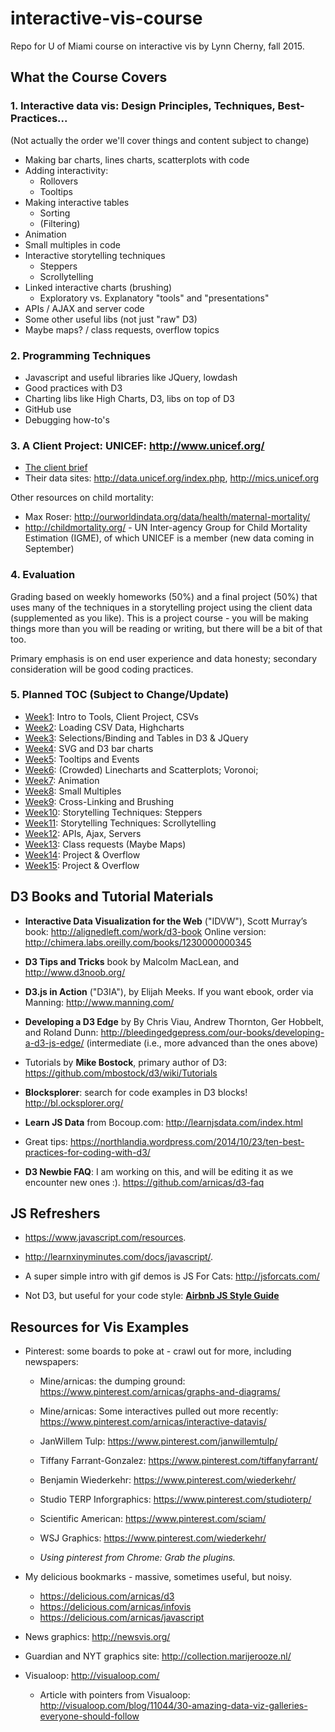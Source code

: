 # interactive-vis-course

Repo for U of Miami course on interactive vis by Lynn Cherny, fall 2015.


## What the Course Covers

### 1. Interactive data vis: Design Principles, Techniques, Best-Practices...

(Not actually the order we'll cover things and content subject to change)

* Making bar charts, lines charts, scatterplots with code
* Adding interactivity:
    * Rollovers
    * Tooltips
* Making interactive tables
    * Sorting
    * (Filtering)
* Animation
* Small multiples in code
* Interactive storytelling techniques
    * Steppers
    * Scrollytelling
* Linked interactive charts (brushing)
    * Exploratory vs. Explanatory "tools" and "presentations"
* APIs / AJAX and server code
* Some other useful libs (not just "raw" D3)
* Maybe maps? / class requests, overflow topics


### 2. Programming Techniques

* Javascript and useful libraries like JQuery, lowdash
* Good practices with D3
* Charting libs like High Charts, D3, libs on top of D3
* GitHub use
* Debugging how-to's


### 3. A Client Project: UNICEF: http://www.unicef.org/

* [The client brief](../APromiseRenewed_Brief_March2015.pdf)
* Their data sites: http://data.unicef.org/index.php, http://mics.unicef.org

Other resources on child mortality:

* Max Roser: http://ourworldindata.org/data/health/maternal-mortality/
* http://childmortality.org/ - UN Inter-agency Group for Child Mortality Estimation (IGME), of which UNICEF is a member (new data coming in September)

### 4. Evaluation

Grading based on weekly homeworks (50%) and a final project (50%) that uses many of the techniques in a storytelling project using the client data (supplemented as you like).  This is a project course - you will be making things more than you will be reading or writing, but there will be a bit of that too.

Primary emphasis is on end user experience and data honesty; secondary consideration will be good coding practices.

### 5. Planned TOC (Subject to Change/Update)

* [Week1](Week1/README.md): Intro to Tools, Client Project, CSVs
* [Week2](Week2/README.md): Loading CSV Data, Highcharts
* [Week3](Week3/README.md): Selections/Binding and Tables in D3 & JQuery
* [Week4](Week4/README.md): SVG and D3 bar charts
* [Week5](Week5/README.md): Tooltips and Events
* [Week6](Week6/README.md): (Crowded) Linecharts and Scatterplots; Voronoi; 
* [Week7](Week7/README.md): Animation
* [Week8](Week8/README.md): Small Multiples
* [Week9](Week9/README.md):  Cross-Linking and Brushing
* [Week10](Week10/README.md): Storytelling Techniques: Steppers
* [Week11](Week11/README.md): Storytelling Techniques: Scrollytelling
* [Week12](Week12/README.md): APIs, Ajax, Servers
* [Week13](Week13/README.md): Class requests (Maybe Maps)
* [Week14](Week14/README.md): Project & Overflow
* [Week15](Week15/README.md): Project & Overflow


## D3 Books and Tutorial Materials

* **Interactive Data Visualization for the Web** ("IDVW"), Scott Murray’s book: http://alignedleft.com/work/d3-book
Online version: http://chimera.labs.oreilly.com/books/1230000000345

* **D3 Tips and Tricks** book by Malcolm MacLean, and http://www.d3noob.org/

* **D3.js in Action** ("D3IA"), by Elijah Meeks.  If you want ebook, order via Manning: http://www.manning.com/

* **Developing a D3 Edge** by By Chris Viau, Andrew Thornton, Ger Hobbelt, and Roland Dunn: http://bleedingedgepress.com/our-books/developing-a-d3-js-edge/ (intermediate (i.e., more advanced than the ones above)

* Tutorials by **Mike Bostock**, primary author of D3: https://github.com/mbostock/d3/wiki/Tutorials

* **Blocksplorer**: search for code examples in D3 blocks! http://bl.ocksplorer.org/

* **Learn JS Data** from Bocoup.com: http://learnjsdata.com/index.html

* Great tips: https://northlandia.wordpress.com/2014/10/23/ten-best-practices-for-coding-with-d3/

* **D3 Newbie FAQ**: I am working on this, and will be editing it as we encounter new ones :). https://github.com/arnicas/d3-faq

## JS Refreshers

* https://www.javascript.com/resources.

* http://learnxinyminutes.com/docs/javascript/.

* A super simple intro with gif demos is JS For Cats: http://jsforcats.com/

* Not D3, but useful for your code style: **[Airbnb JS Style Guide](https://github.com/airbnb/javascript/tree/master/es5)**


## Resources for Vis Examples

* Pinterest: some boards to poke at - crawl out for more, including newspapers:
    * Mine/arnicas: the dumping ground:
        https://www.pinterest.com/arnicas/graphs-and-diagrams/
    * Mine/arnicas: Some interactives pulled out more recently: https://www.pinterest.com/arnicas/interactive-datavis/
    * JanWillem Tulp: https://www.pinterest.com/janwillemtulp/
    * Tiffany Farrant-Gonzalez: https://www.pinterest.com/tiffanyfarrant/
    * Benjamin Wiederkehr: https://www.pinterest.com/wiederkehr/
    * Studio TERP Inforgraphics: https://www.pinterest.com/studioterp/
    * Scientific American: https://www.pinterest.com/sciam/
    * WSJ Graphics: https://www.pinterest.com/wiederkehr/

    * *Using pinterest from Chrome: Grab the plugins.*

* My delicious bookmarks - massive, sometimes useful, but noisy.
    * https://delicious.com/arnicas/d3
    * https://delicious.com/arnicas/infovis
    * https://delicious.com/arnicas/javascript

* News graphics: http://newsvis.org/
* Guardian and NYT graphics site: http://collection.marijerooze.nl/
* Visualoop: http://visualoop.com/
    * Article with pointers from Visualoop: http://visualoop.com/blog/11044/30-amazing-data-viz-galleries-everyone-should-follow

